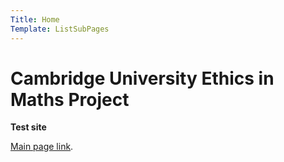 ```yaml
---
Title: Home
Template: ListSubPages
---
```


# Cambridge University Ethics in Maths Project

**Test site**

[Main page link](/course/course).
